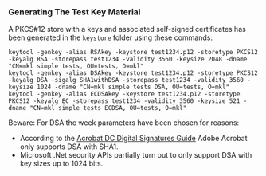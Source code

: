 ### Generating The Test Key Material

A PKCS#12 store with a keys and associated self-signed certificates has been generated in the `keystore` folder using these commands:

    keytool -genkey -alias RSAkey -keystore test1234.p12 -storetype PKCS12 -keyalg RSA -storepass test1234 -validity 3560 -keysize 2048 -dname "CN=mkl simple tests, OU=tests, O=mkl"
    keytool -genkey -alias DSAkey -keystore test1234.p12 -storetype PKCS12 -keyalg DSA -sigalg SHA1withDSA -storepass test1234 -validity 3560 -keysize 1024 -dname "CN=mkl simple tests DSA, OU=tests, O=mkl"
    keytool -genkey -alias ECDSAkey -keystore test1234.p12 -storetype PKCS12 -keyalg EC -storepass test1234 -validity 3560 -keysize 521 -dname "CN=mkl simple tests ECDSA, OU=tests, O=mkl"

Beware: For DSA the week parameters have been chosen for reasons:

* According to the [Acrobat DC Digital Signatures Guide](https://www.adobe.com/devnet-docs/acrobatetk/tools/DigSigDC/standards.html) Adobe Acrobat only supports DSA with SHA1.
* Microsoft .Net security APIs partially turn out to only support DSA with key sizes up to 1024 bits.